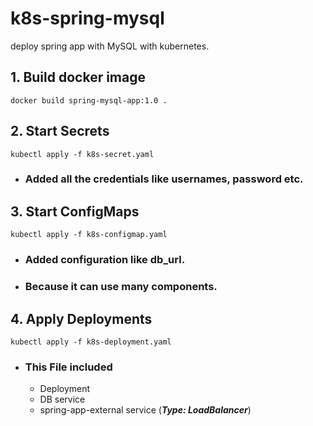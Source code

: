 # k8s-spring-mysql
deploy spring app with MySQL with kubernetes.

## 1. Build docker image
`docker build spring-mysql-app:1.0 .`

## 2. Start Secrets
`kubectl apply -f k8s-secret.yaml`

* ### Added all the credentials like usernames, password etc.
## 3. Start ConfigMaps
`kubectl apply -f k8s-configmap.yaml`
* ### Added configuration like db_url.
* ### Because it can use many components.

## 4. Apply Deployments
`kubectl apply -f k8s-deployment.yaml`
* ### This File included 
  * Deployment
  * DB service
  * spring-app-external service (**_Type: LoadBalancer_**)